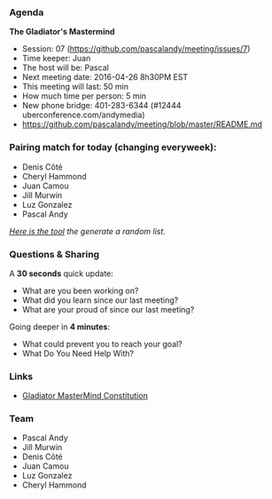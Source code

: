### Agenda

**The Gladiator's Mastermind** 
- Session: 07 (https://github.com/pascalandy/meeting/issues/7)
- Time keeper: Juan
- The host will be: Pascal
- Next meeting date: 2016-04-26 8h30PM EST
- This meeting will last: 50 min
- How much time per person: 5 min
- New phone bridge: 401-283-6344 (#12444 uberconference.com/andymedia)
- https://github.com/pascalandy/meeting/blob/master/README.md

### Pairing match for today (changing everyweek):

- Denis Côté
- Cheryl Hammond
- Juan Camou
- Jill Murwin
- Luz Gonzalez
- Pascal Andy
  
*[Here is the tool](https://github.com/pascalandy/meeting/blob/master/Gladiator-MasterMind-Constitution.md#randomizelistcom) the generate a random list.*

### Questions & Sharing

A **30 seconds** quick update:

- What are you been working on?
- What did you learn since our last meeting?
- What are your proud of since our last meeting?

Going deeper in **4 minutes**:
	
- What could prevent you to reach your goal?
- What Do You Need Help With?

### Links
- [Gladiator MasterMind Constitution](https://github.com/pascalandy/meeting/blob/master/Gladiator-MasterMind-Constitution.md)

### Team

- Pascal Andy
- Jill Murwin
- Denis Côté
- Juan Camou
- Luz Gonzalez
- Cheryl Hammond